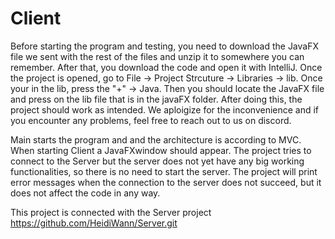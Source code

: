 # Client

Before starting the program and testing, you need to download the JavaFX file we sent with the rest of the files and unzip it to somewhere you can remember. After that, you download the code and open it with IntelliJ. Once the project is opened, go to File -> Project Strcuture -> Libraries -> lib. Once your in the lib, press the "+" -> Java. Then you should locate the JavaFX file and press on the lib file that is in the javaFX folder. After doing this, the project should work as intended. We aploigize for the inconvenience and if you encounter any problems, feel free to reach out to us on discord.

Main starts the program and and the architecture is according to MVC. When starting Client a JavaFXwindow should appear. The project tries to connect to the Server but the server does not yet have any big working functionalities, so there is no need to start the server. The project will print error messages when the connection to the server does not succeed, but it does not affect the code in any way.

This project is connected with the Server project https://github.com/HeidiWann/Server.git